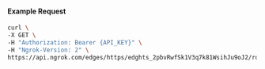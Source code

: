 <!-- Code generated for API Clients. DO NOT EDIT. -->

#### Example Request

```bash
curl \
-X GET \
-H "Authorization: Bearer {API_KEY}" \
-H "Ngrok-Version: 2" \
https://api.ngrok.com/edges/https/edghts_2pbvRwfSk1V3q7k81WsihJu9oJ2/routes/edghtsrt_2pbvRuu1aNjaeH8Dwwa9z36TOBW/webhook_verification
```
